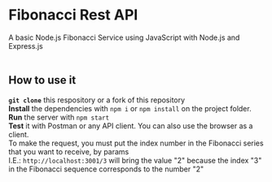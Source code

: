 # Fibonacci Rest API

A basic Node.js Fibonacci Service using JavaScript with Node.js and Express.js<br/>
<br/>

## How to use it

**`git clone`** this respository or a fork of this repository<br/>
**Install** the dependencies with `npm i` or `npm install` on the project folder.<br/>
**Run** the server with `npm start`<br/>
**Test** it with Postman or any API client. You can also use the browser as a client.<br/>
To make the request, you must put the index number in the Fibonacci series that you want to receive, by params<br/>
I.E.: `http://localhost:3001/3` will bring the value "2" because the index "3" in the Fibonacci sequence corresponds to the number "2"<br/>
<br/>

